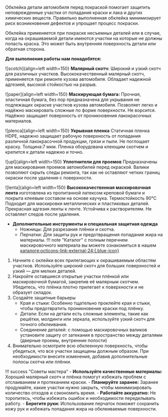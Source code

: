 Обклейка детали автомобиля перед покраской помогает защитить неповрежденные участки от попадания краски и лака и других химических веществ. Правильно выполненная обклейка минимизирует риск возникновения дефектов и упрощает процесс покраски. 

Обклейка применяется при покраске несъемных деталей или в случае, когда на окрашиваемой детали имеются участки на которые не должны попасть краска. Это может быть внутренняя поверхность детали или обратная сторона.

__Для выполнения работы нам понадобятся:__

<div class="grid cards" markdown>

![scotch]{align=left width=150} __Малярный скотч:__ Широкий и узкий скотч для различных участков. Высококачественный малярный скотч, применяется при ремонте кузова автомобиля. Обладает надежной адгезией, высокой стойкостью на разрыв.

![paper]{align=left width=150} __Маскирующая бумага:__ 
	Прочная, эластичная бумага, без пор предназначена для укрывания не подлежащих окраске участков кузова автомобиля.  Позволяет легко и надёжно маскировать сложные по форме поверхности. Не ворсится. Надёжно защищает поверхность  от проникновения лакокрасочных материалов. 

![plenca]{align=left width=150} __Укрывная пленка__
	Статичная пленка HDPE, надежно защищает рабочую поверхность от попадания различной лакокрасочной продукции, грязи и пыли. Не поглощает краску. Толщина:7 мкм. Пленка оборудована клеющим скотчем и крепится к детали надежно и точно.

![upl]{align=left width=150} __Уплотнители для проемов__
	Предназначены для маскирования проемов автомобилей перед окраской. Валики позволяют скрыть следы ремонта, так как не оставляют четких границ окраски после удаления с поверхности.

![lenta]{align=left width=150} __Высококачественная маскировочная лента__
	изготовлена из пропитанной латексом креповой бумаги и покрыта клеевым составом на основе каучука. Термостойкость 90°C Подходит для маскировки металлических и пластиковых деталей.  Прекрасная адгезия ленты к ленте. Устойчива к растворителям. Не оставляет следов после удаления.

- __Дополнительные инструменты и специальная защитная одежда__
	- Ножницы: Для разрезания плёнки и скотча.
    - Перчатки: Для защиты рук и предотвращения попадания жира на материалы.
	!!! note "Каталог"
		с полным перечнем маскировочного материала вы можете ознакомиться в нашем [каталоге:octicons-link-external-24:{.blue-icon}](https://autolevel.pro/catalog/maskirovochnye_materialy/)
</div>


<ol start="1"><li> Начните с оклейки всех прилегающих к окрашиваемым областям участков. Используйте широкий скотч для больших поверхностей и узкий — для мелких деталей.</li>
<li>Накройте оставшиеся открытые участки плёнкой или маскировочной бумагой, закрепив её малярным скотчем. Убедитесь, что плёнка плотно прилегает к поверхности и не образует складок.</li>
<li>Создайте защитные барьеры 
<ul>
    <li>Края и стыки: Особенно тщательно проклейте края и стыки, чтобы предотвратить проникновение краски под плёнку.</li>
    <li> Детали: Если на детали есть сложные элементы, такие как решётки, молдинги или зеркала, используйте узкий скотч для точного обклеивания.</li>
	<li> Соединение деталей: с помощью маскировочных валиков установите защиту от затекания в пространство между деталями (дверные проемы, внутренние полости)</li></ul></li>
<li> Внимательно осмотрите всю обклеенную поверхность, чтобы убедиться, что все участки защищены должным образом. При необходимости внесите изменения, добавив дополнительные полосы скотча или плёнки.</li></ol>

!!! success "Советы мастера"
	- __Используйте качественные материалы:__ Хороший малярный скотч и плёнка помогут избежать проблем с отслаиванием и протеканием краски.
    - __Планируйте заранее:__ Заранее продумайте, какие участки нужно закрыть, чтобы минимизировать количество отходов и сэкономить время.
	- __Работайте аккуратно:__ Не торопитесь, чтобы избежать ошибок и необходимости переделывать работу.
    - __Берегите руки:__ Использование перчаток поможет сохранить кожу рук и избежать попадания жира на обклеиваемые поверхности.
